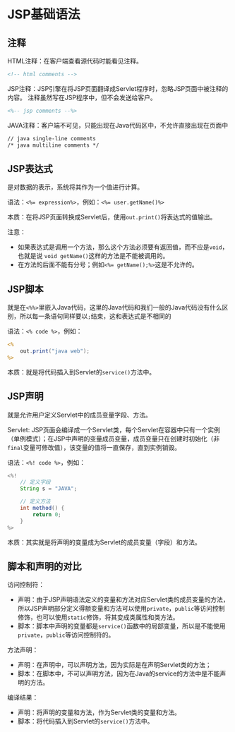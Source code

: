 # JSP基础语法

## 注释

HTML注释：在客户端查看源代码时能看见注释。

```jsp
<!-- html comments -->
```

JSP注释：JSP引擎在将JSP页面翻译成Servlet程序时，忽略JSP页面中被注释的内容。 注释虽然写在JSP程序中，但不会发送给客户。

```jsp
<%-- jsp comments --%>
```

JAVA注释：客户端不可见，只能出现在Java代码区中，不允许直接出现在页面中

```jsp
// java single-line comments
/* java multiline comments */
```

## JSP表达式

是对数据的表示，系统将其作为一个值进行计算。

语法：`<%= expression%>`，例如：`<%= user.getName()%>`

本质：在将JSP页面转换成Servlet后，使用`out.print()`将表达式的值输出。

注意：

- 如果表达式是调用一个方法，那么这个方法必须要有返回值，而不应是`void`，也就是说 `void getName()`这样的方法是不能被调用的。
- 在方法的后面不能有分号；例如`<%= getName();%>`这是不允许的。

## JSP脚本

就是在`<%%>`里嵌入Java代码，这里的Java代码和我们一般的Java代码没有什么区别，所以每一条语句同样要以`;`结束，这和表达式是不相同的

语法：`<% code %>`，例如：

```jsp
<%
    out.print("java web");
%>
```

本质：就是将代码插入到Servlet的`service()`方法中。

## JSP声明

就是允许用户定义Servlet中的成员变量字段、方法。

Servlet: JSP页面会编译成一个Servlet类，每个Servlet在容器中只有一个实例（单例模式）；在JSP中声明的变量成员变量，成员变量只在创建时初始化（非`final`变量可修改值），该变量的值将一直保存，直到实例销毁。

语法：`<%! code %>`，例如：

```java
<%!
    // 定义字段
    String s = "JAVA";

    // 定义方法
    int method() {
        return 0;
    }
%>
```

本质：其实就是将声明的变量成为Servlet的成员变量（字段）和方法。

## 脚本和声明的对比

访问控制符：

- 声明：由于JSP声明语法定义的变量和方法对应Servlet类的成员变量的方法，所以JSP声明部分定义得额变量和方法可以使用`private`，`public`等访问控制修饰，也可以使用`static`修饰，将其变成类属性和类方法。
- 脚本：脚本中声明的变量都是`service()`函数中的局部变量，所以是不能使用`private`，`public`等访问控制符的。

方法声明：

- 声明：在声明中，可以声明方法，因为实际是在声明Servlet类的方法；
- 脚本：在脚本中，不可以声明方法，因为在Java的service的方法中是不能声明的方法。

编译结果：

- 声明：将声明的变量和方法，作为Servlet类的变量和方法。
- 脚本：将代码插入到Servlet的`service()`方法中。
